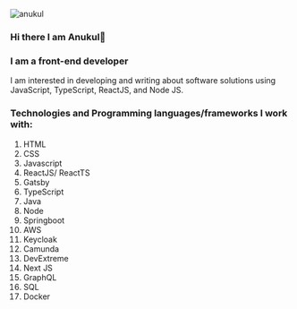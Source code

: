 ![anukul](https://pbs.twimg.com/profile_banners/2267376860/1600339582/1080x360)
### Hi there I am Anukul👋
### I am a front-end developer


I am interested in developing and writing about software solutions
using JavaScript, TypeScript, ReactJS, and Node JS. 


### Technologies and Programming languages/frameworks I work with:
1) HTML
2) CSS
3) Javascript
4) ReactJS/ ReactTS
5) Gatsby
6) TypeScript
7) Java
8) Node
9) Springboot
10) AWS
11) Keycloak
12) Camunda
13) DevExtreme
14) Next JS
15) GraphQL
16) SQL
17) Docker


<!--
**AnukulPK/AnukulPK** is a ✨ _special_ ✨ repository because its `README.md` (this file) appears on your GitHub profile.

Here are some ideas to get you started:

- 🔭 I’m currently working on ...
- 🌱 I’m currently learning ...
- 👯 I’m looking to collaborate on ...
- 🤔 I’m looking for help with ...
- 💬 Ask me about ...
- 📫 How to reach me: ...
- 😄 Pronouns: ...
- ⚡ Fun fact: ...
-->
